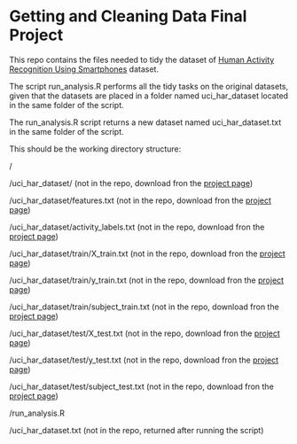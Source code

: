 # Getting and Cleaning Data Final Project

This repo contains the files needed to tidy the dataset of [Human Activity Recognition Using Smartphones](http://archive.ics.uci.edu/ml/datasets/Human+Activity+Recognition+Using+Smartphones) dataset.

The script run_analysis.R performs all the tidy tasks on the original datasets, given that the datasets are placed in a folder named uci_har_dataset located in the same folder of the script.

The run_analysis.R script returns a new dataset named uci_har_dataset.txt in the same folder of the script.

This should be the working directory structure:

/

/uci_har_dataset/ (not in the repo, download fron the [project page](https://www.coursera.org/learn/data-cleaning/peer/FIZtT/getting-and-cleaning-data-course-project))

/uci_har_dataset/features.txt (not in the repo, download fron the [project page](https://www.coursera.org/learn/data-cleaning/peer/FIZtT/getting-and-cleaning-data-course-project))

/uci_har_dataset/activity_labels.txt (not in the repo, download fron the [project page](https://www.coursera.org/learn/data-cleaning/peer/FIZtT/getting-and-cleaning-data-course-project))

/uci_har_dataset/train/X_train.txt (not in the repo, download fron the [project page](https://www.coursera.org/learn/data-cleaning/peer/FIZtT/getting-and-cleaning-data-course-project))

/uci_har_dataset/train/y_train.txt (not in the repo, download fron the [project page](https://www.coursera.org/learn/data-cleaning/peer/FIZtT/getting-and-cleaning-data-course-project))

/uci_har_dataset/train/subject_train.txt (not in the repo, download fron the [project page](https://www.coursera.org/learn/data-cleaning/peer/FIZtT/getting-and-cleaning-data-course-project))

/uci_har_dataset/test/X_test.txt (not in the repo, download fron the [project page](https://www.coursera.org/learn/data-cleaning/peer/FIZtT/getting-and-cleaning-data-course-project))

/uci_har_dataset/test/y_test.txt (not in the repo, download fron the [project page](https://www.coursera.org/learn/data-cleaning/peer/FIZtT/getting-and-cleaning-data-course-project))

/uci_har_dataset/test/subject_test.txt (not in the repo, download fron the [project page](https://www.coursera.org/learn/data-cleaning/peer/FIZtT/getting-and-cleaning-data-course-project))

/run_analysis.R

/uci_har_dataset.txt (not in the repo, returned after running the script)
